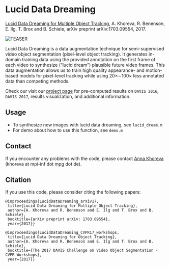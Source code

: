 # Lucid Data Dreaming

[Lucid Data Dreaming for Multiple Object Tracking](https://arxiv.org/abs/1703.09554), A. Khoreva, R. Benenson, E. Ilg, T. Brox and B. Schiele, arXiv preprint arXiv:1703.09554, 2017.


![TEASER](http://datasets.d2.mpi-inf.mpg.de/khoreva_LucidTracker/fig_arch.v2.png)


Lucid Data Dreaming is a data augmentation technique for semi-supervised video object segmentation (pixel-level object tracking).
It generates in-domain training data using the provided annotation on the first frame of each video to synthesize (“lucid dream”) plausible future video frames. This data augmentation allows us to train high quality appearance- and motion-based models for pixel-level tracking while using 20×∼100× less annotated data than competing methods.

Check our visit our [project page](https://www.mpi-inf.mpg.de/departments/computer-vision-and-multimodal-computing/research/weakly-supervised-learning/lucid-data-dreaming-for-object-tracking/) for pre-computed results on `DAVIS 2016`, `DAVIS 2017`, results visualization, and additional information.

## Usage
- To synthesize new images with lucid data dreaming, see `lucid_dream.m` 
- For demo about how to use this function, see `demo.m` 

## Contact

If you encounter any problems with the code, please contact [Anna Khoreva](https://www.mpi-inf.mpg.de/departments/computer-vision-and-multimodal-computing/people/anna-khoreva/) (khoreva at mpi-inf dot mpg dot de).

## Citation
If you use this code, please consider citing the following papers:

```
@inproceedings{LucidDataDreaming_arXiv17,
 title={Lucid Data Dreaming for Multiple Object Tracking},
 author={A. Khoreva and R. Benenson and E. Ilg and T. Brox and B. Schiele},
 booktitle={arXiv preprint arXiv: 1703.09554},
 year={2017}}

@inproceedings{LucidDataDreaming_CVPR17_workshops,
 title={Lucid Data Dreaming for Object Tracking},
 author={A. Khoreva and R. Benenson and E. Ilg and T. Brox and B. Schiele},
 booktitle={The 2017 DAVIS Challenge on Video Object Segmentation - CVPR Workshops},
 year={2017}}

```
